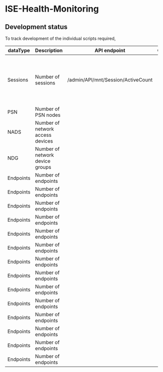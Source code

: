 # ISE-Health-Monitoring








## Development status

To track development of the individual scripts required, 

| dataType | Description         | API endpoint                       | Complete | Limit (2.6)                                                  |
|----------|---------------------|------------------------------------|----------|--------------------------------------------------------------|
| Sessions | Number of sessions  | /admin/API/mnt/Session/ActiveCount | 🔴        | 2,000,000 - 3695 as PAN and MnT 500,000 -3595 as PAN and MnT |
| PSN      | Number of PSN nodes |                                    | 🔴        | 50                                                           |
| NADS     | Number of network access devices |                                    | 🔴         |                                                              |
| NDG      | Number of network device groups |                                    | 🔴         |                                                              |
| Endpoints| Number of endpoints |                                    |🔴          |                                                              |
| Endpoints| Number of endpoints |                                    |🔴          |                                                              |
| Endpoints| Number of endpoints |                                    |🔴          |                                                              |
| Endpoints| Number of endpoints |                                    |🔴          |                                                              |
| Endpoints| Number of endpoints |                                    |🔴          |                                                              |
| Endpoints| Number of endpoints |                                    |🔴          |                                                              |
| Endpoints| Number of endpoints |                                    |🔴          |                                                              |
| Endpoints| Number of endpoints |                                    |🔴          |                                                              |
| Endpoints| Number of endpoints |                                    |🔴          |                                                              |
| Endpoints| Number of endpoints |                                    |🔴          |                                                              |
| Endpoints| Number of endpoints |                                    |🔴          |                                                              |
| Endpoints| Number of endpoints |                                    |🔴          |                                                              |
| Endpoints| Number of endpoints |                                    |🔴          |                                                              |
| Endpoints| Number of endpoints |                                    |🔴          |                                                              |
